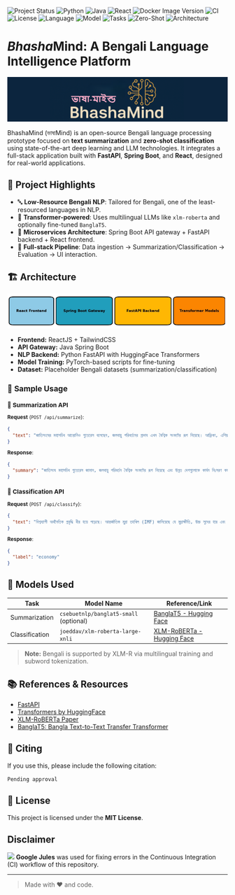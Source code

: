 ![Project Status](https://img.shields.io/badge/Status-Alpha-orange)
![Python](https://img.shields.io/badge/Python-3.10-blue?logo=python)
![Java](https://img.shields.io/badge/Java-17-red?logo=java)
![React](https://img.shields.io/badge/React-Frontend-blue?logo=react)
![Docker Image Version](https://img.shields.io/badge/Docker%20Image-latest-blue?logo=docker)
![CI](https://github.com/abhishekmaity/BhashaMind/actions/workflows/test.yml/badge.svg)
![License](https://img.shields.io/github/license/abhishekmaity/BhashaMind)
![Language](https://img.shields.io/badge/Language-Bengali-yellowgreen)
![Model](https://img.shields.io/badge/Model-LLM%2FTransformers-9cf?logo=huggingface)
![Tasks](https://img.shields.io/badge/NLP-Summarization%20%7C%20Classification-purple)
![Zero-Shot](https://img.shields.io/badge/Inference-Zero--Shot%20Enabled-ff69b4)
![Architecture](https://img.shields.io/badge/Architecture-Microservices-informational?logo=springboot)

# *Bhasha*Mind: A Bengali Language Intelligence Platform

![BhashaMind Banner](docs/banner-short.png)

BhashaMind (ভাষাMind) is an open-source Bengali language processing prototype focused on **text summarization** and **zero-shot classification** using state-of-the-art deep learning and LLM technologies. It integrates a full-stack application built with **FastAPI**, **Spring Boot**, and **React**, designed for real-world applications.

## 🌟 Project Highlights

- 🔤 **Low-Resource Bengali NLP**: Tailored for Bengali, one of the least-resourced languages in NLP.
- 🧠 **Transformer-powered**: Uses multilingual LLMs like `xlm-roberta` and optionally fine-tuned `BanglaT5`.
- 🧩 **Microservices Architecture**: Spring Boot API gateway + FastAPI backend + React frontend.
- 🧪 **Full-stack Pipeline**: Data ingestion → Summarization/Classification → Evaluation → UI interaction.

## 🏗️ Architecture

![Architecture](docs/sys-architecture.png)

- **Frontend:** ReactJS + TailwindCSS
- **API Gateway:** Java Spring Boot
- **NLP Backend:** Python FastAPI with HuggingFace Transformers
- **Model Training:** PyTorch-based scripts for fine-tuning
- **Dataset:** Placeholder Bengali datasets (summarization/classification)
<small>

## 🧪 Sample Usage

### 🔹 Summarization API
**Request** (`POST /api/summarize`):
```json
{
  "text": "জাতিসংঘের মহাসচিব আন্তোনিও গুতেরেস বলেছেন, জলবায়ু পরিবর্তনের প্রভাব এখন বৈশ্বিক সংকটের রূপ নিয়েছে। আফ্রিকা, এশিয়া ও লাতিন আমেরিকার বহু দেশ ভয়াবহ খরার সম্মুখীন হচ্ছে, যেখানে খাদ্য ও পানির তীব্র সংকট দেখা দিয়েছে। গুতেরেস উন্নত দেশগুলোকে কার্বন নিঃসরণ কমাতে জরুরি পদক্ষেপ নেওয়ার আহ্বান জানান।"
}
```
**Response**:
```json
{
  "summary": "জাতিসংঘ মহাসচিব গুতেরেস জানান, জলবায়ু পরিবর্তন বৈশ্বিক সংকটের রূপ নিয়েছে এবং উন্নত দেশগুলোকে কার্বন নিঃসরণ কমাতে হবে।"
}
```

### 🔹 Classification API
**Request** (`POST /api/classify`):
```json
{
  "text": "বিশ্বব্যাপী অর্থনৈতিক প্রবৃদ্ধি ধীর হয়ে পড়েছে। আন্তর্জাতিক মুদ্রা তহবিল (IMF) জানিয়েছে যে মুদ্রাস্ফীতি, উচ্চ সুদের হার এবং রাশিয়া-ইউক্রেন যুদ্ধের প্রভাব বৈশ্বিক অর্থনীতিতে দীর্ঘমেয়াদি নেতিবাচক প্রভাব ফেলছে। উন্নয়নশীল দেশগুলোতে খাদ্য ও জ্বালানির দাম বেড়ে যাওয়ায় সাধারণ মানুষের উপর চাপ বৃদ্ধি পাচ্ছে।"
}
```
**Response**:
```json
{
  "label": "economy"
}
```
</small>

## 🤖 Models Used
| Task           | Model Name                             | Reference/Link                              |
|----------------|------------------------------------------|---------------------------------------------|
| Summarization  | `csebuetnlp/banglat5-small` (optional)   | [BanglaT5 - Hugging Face](https://huggingface.co/csebuetnlp/banglat5_small) |
| Classification | `joeddav/xlm-roberta-large-xnli`         | [XLM-RoBERTa - Hugging Face](https://huggingface.co/joeddav/xlm-roberta-large-xnli) |

> **Note:** Bengali is supported by XLM-R via multilingual training and subword tokenization.

## 📚 References & Resources
- [FastAPI](https://fastapi.tiangolo.com)
- [Transformers by HuggingFace](https://huggingface.co/transformers)
- [XLM-RoBERTa Paper](https://arxiv.org/abs/1911.02116)
- [BanglaT5: Bangla Text-to-Text Transfer Transformer](https://aclanthology.org/2023.findings-eacl.54.pdf)

## 📜 Citing

If you use this, please include the following citation: 

```
Pending approval 
```

## 📄 License
This project is licensed under the **MIT License**.

## Disclaimer

<img src="https://avatars.githubusercontent.com/in/842251?v=4&size=30"> **Google Jules** was used for fixing errors in the Continuous Integration (CI) workflow of this repository.

---

> Made with ❤️ and code.
